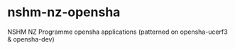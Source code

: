 # nshm-nz-opensha
NSHM NZ Programme opensha applications (patterned on opensha-ucerf3 &amp; opensha-dev)
